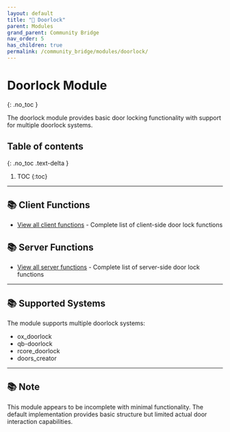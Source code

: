 ```yaml
---
layout: default
title: "🚪 Doorlock"
parent: Modules
grand_parent: Community Bridge
nav_order: 5
has_children: true
permalink: /community_bridge/modules/doorlock/
---
```


# Doorlock Module
{: .no_toc }

The doorlock module provides basic door locking functionality with support for multiple doorlock systems.

## Table of contents
{: .no_toc .text-delta }

1. TOC
{:toc}

---

## 📚 Client Functions

- [View all client functions](client/functions/) - Complete list of client-side door lock functions

## 📚 Server Functions

- [View all server functions](server/functions/) - Complete list of server-side door lock functions

---

## 📚 Supported Systems

The module supports multiple doorlock systems:
- ox_doorlock
- qb-doorlock
- rcore_doorlock
- doors_creator

---

## 📚 Note

This module appears to be incomplete with minimal functionality. The default implementation provides basic structure but limited actual door interaction capabilities.
